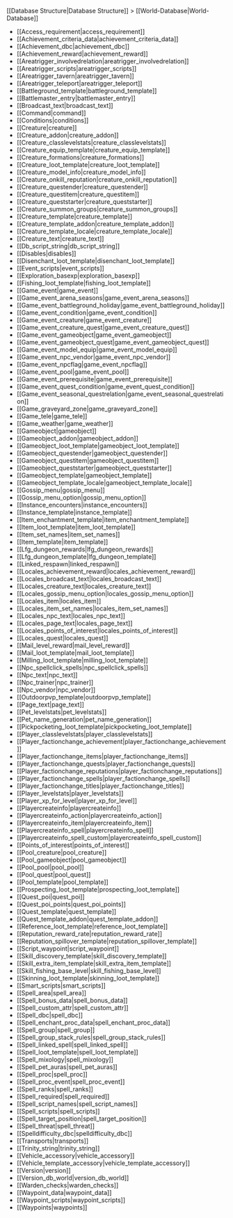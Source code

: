 [[Database Structure|Database Structure]] > [[World-Database|World-Database]]
* [[Access_requirement|access_requirement]]
* [[Achievement_criteria_data|achievement_criteria_data]]
* [[Achievement_dbc|achievement_dbc]]
* [[Achievement_reward|achievement_reward]]
* [[Areatrigger_involvedrelation|areatrigger_involvedrelation]]
* [[Areatrigger_scripts|areatrigger_scripts]]
* [[Areatrigger_tavern|areatrigger_tavern]]
* [[Areatrigger_teleport|areatrigger_teleport]]
* [[Battleground_template|battleground_template]]
* [[Battlemaster_entry|battlemaster_entry]]
* [[Broadcast_text|broadcast_text]]
* [[Command|command]]
* [[Conditions|conditions]]
* [[Creature|creature]]
* [[Creature_addon|creature_addon]]
* [[Creature_classlevelstats|creature_classlevelstats]]
* [[Creature_equip_template|creature_equip_template]]
* [[Creature_formations|creature_formations]]
* [[Creature_loot_template|creature_loot_template]]
* [[Creature_model_info|creature_model_info]]
* [[Creature_onkill_reputation|creature_onkill_reputation]]
* [[Creature_questender|creature_questender]]
* [[Creature_questitem|creature_questitem]]
* [[Creature_queststarter|creature_queststarter]]
* [[Creature_summon_groups|creature_summon_groups]]
* [[Creature_template|creature_template]]
* [[Creature_template_addon|creature_template_addon]]
* [[Creature_template_locale|creature_template_locale]]
* [[Creature_text|creature_text]]
* [[Db_script_string|db_script_string]]
* [[Disables|disables]]
* [[Disenchant_loot_template|disenchant_loot_template]]
* [[Event_scripts|event_scripts]]
* [[Exploration_basexp|exploration_basexp]]
* [[Fishing_loot_template|fishing_loot_template]]
* [[Game_event|game_event]]
* [[Game_event_arena_seasons|game_event_arena_seasons]]
* [[Game_event_battleground_holiday|game_event_battleground_holiday]]
* [[Game_event_condition|game_event_condition]]
* [[Game_event_creature|game_event_creature]]
* [[Game_event_creature_quest|game_event_creature_quest]]
* [[Game_event_gameobject|game_event_gameobject]]
* [[Game_event_gameobject_quest|game_event_gameobject_quest]]
* [[Game_event_model_equip|game_event_model_equip]]
* [[Game_event_npc_vendor|game_event_npc_vendor]]
* [[Game_event_npcflag|game_event_npcflag]]
* [[Game_event_pool|game_event_pool]]
* [[Game_event_prerequisite|game_event_prerequisite]]
* [[Game_event_quest_condition|game_event_quest_condition]]
* [[Game_event_seasonal_questrelation|game_event_seasonal_questrelation]]
* [[Game_graveyard_zone|game_graveyard_zone]]
* [[Game_tele|game_tele]]
* [[Game_weather|game_weather]]
* [[Gameobject|gameobject]]
* [[Gameobject_addon|gameobject_addon]]
* [[Gameobject_loot_template|gameobject_loot_template]]
* [[Gameobject_questender|gameobject_questender]]
* [[Gameobject_questitem|gameobject_questitem]]
* [[Gameobject_queststarter|gameobject_queststarter]]
* [[Gameobject_template|gameobject_template]]
* [[Gameobject_template_locale|gameobject_template_locale]]
* [[Gossip_menu|gossip_menu]]
* [[Gossip_menu_option|gossip_menu_option]]
* [[Instance_encounters|instance_encounters]]
* [[Instance_template|instance_template]]
* [[Item_enchantment_template|item_enchantment_template]]
* [[Item_loot_template|item_loot_template]]
* [[Item_set_names|item_set_names]]
* [[Item_template|item_template]]
* [[Lfg_dungeon_rewards|lfg_dungeon_rewards]]
* [[Lfg_dungeon_template|lfg_dungeon_template]]
* [[Linked_respawn|linked_respawn]]
* [[Locales_achievement_reward|locales_achievement_reward]]
* [[Locales_broadcast_text|locales_broadcast_text]]
* [[Locales_creature_text|locales_creature_text]]
* [[Locales_gossip_menu_option|locales_gossip_menu_option]]
* [[Locales_item|locales_item]]
* [[Locales_item_set_names|locales_item_set_names]]
* [[Locales_npc_text|locales_npc_text]]
* [[Locales_page_text|locales_page_text]]
* [[Locales_points_of_interest|locales_points_of_interest]]
* [[Locales_quest|locales_quest]]
* [[Mail_level_reward|mail_level_reward]]
* [[Mail_loot_template|mail_loot_template]]
* [[Milling_loot_template|milling_loot_template]]
* [[Npc_spellclick_spells|npc_spellclick_spells]]
* [[Npc_text|npc_text]]
* [[Npc_trainer|npc_trainer]]
* [[Npc_vendor|npc_vendor]]
* [[Outdoorpvp_template|outdoorpvp_template]]
* [[Page_text|page_text]]
* [[Pet_levelstats|pet_levelstats]]
* [[Pet_name_generation|pet_name_generation]]
* [[Pickpocketing_loot_template|pickpocketing_loot_template]]
* [[Player_classlevelstats|player_classlevelstats]]
* [[Player_factionchange_achievement|player_factionchange_achievement]]
* [[Player_factionchange_items|player_factionchange_items]]
* [[Player_factionchange_quests|player_factionchange_quests]]
* [[Player_factionchange_reputations|player_factionchange_reputations]]
* [[Player_factionchange_spells|player_factionchange_spells]]
* [[Player_factionchange_titles|player_factionchange_titles]]
* [[Player_levelstats|player_levelstats]]
* [[Player_xp_for_level|player_xp_for_level]]
* [[Playercreateinfo|playercreateinfo]]
* [[Playercreateinfo_action|playercreateinfo_action]]
* [[Playercreateinfo_item|playercreateinfo_item]]
* [[Playercreateinfo_spell|playercreateinfo_spell]]
* [[Playercreateinfo_spell_custom|playercreateinfo_spell_custom]]
* [[Points_of_interest|points_of_interest]]
* [[Pool_creature|pool_creature]]
* [[Pool_gameobject|pool_gameobject]]
* [[Pool_pool|pool_pool]]
* [[Pool_quest|pool_quest]]
* [[Pool_template|pool_template]]
* [[Prospecting_loot_template|prospecting_loot_template]]
* [[Quest_poi|quest_poi]]
* [[Quest_poi_points|quest_poi_points]]
* [[Quest_template|quest_template]]
* [[Quest_template_addon|quest_template_addon]]
* [[Reference_loot_template|reference_loot_template]]
* [[Reputation_reward_rate|reputation_reward_rate]]
* [[Reputation_spillover_template|reputation_spillover_template]]
* [[Script_waypoint|script_waypoint]]
* [[Skill_discovery_template|skill_discovery_template]]
* [[Skill_extra_item_template|skill_extra_item_template]]
* [[Skill_fishing_base_level|skill_fishing_base_level]]
* [[Skinning_loot_template|skinning_loot_template]]
* [[Smart_scripts|smart_scripts]]
* [[Spell_area|spell_area]]
* [[Spell_bonus_data|spell_bonus_data]]
* [[Spell_custom_attr|spell_custom_attr]]
* [[Spell_dbc|spell_dbc]]
* [[Spell_enchant_proc_data|spell_enchant_proc_data]]
* [[Spell_group|spell_group]]
* [[Spell_group_stack_rules|spell_group_stack_rules]]
* [[Spell_linked_spell|spell_linked_spell]]
* [[Spell_loot_template|spell_loot_template]]
* [[Spell_mixology|spell_mixology]]
* [[Spell_pet_auras|spell_pet_auras]]
* [[Spell_proc|spell_proc]]
* [[Spell_proc_event|spell_proc_event]]
* [[Spell_ranks|spell_ranks]]
* [[Spell_required|spell_required]]
* [[Spell_script_names|spell_script_names]]
* [[Spell_scripts|spell_scripts]]
* [[Spell_target_position|spell_target_position]]
* [[Spell_threat|spell_threat]]
* [[Spelldifficulty_dbc|spelldifficulty_dbc]]
* [[Transports|transports]]
* [[Trinity_string|trinity_string]]
* [[Vehicle_accessory|vehicle_accessory]]
* [[Vehicle_template_accessory|vehicle_template_accessory]]
* [[Version|version]]
* [[Version_db_world|version_db_world]]
* [[Warden_checks|warden_checks]]
* [[Waypoint_data|waypoint_data]]
* [[Waypoint_scripts|waypoint_scripts]]
* [[Waypoints|waypoints]]
